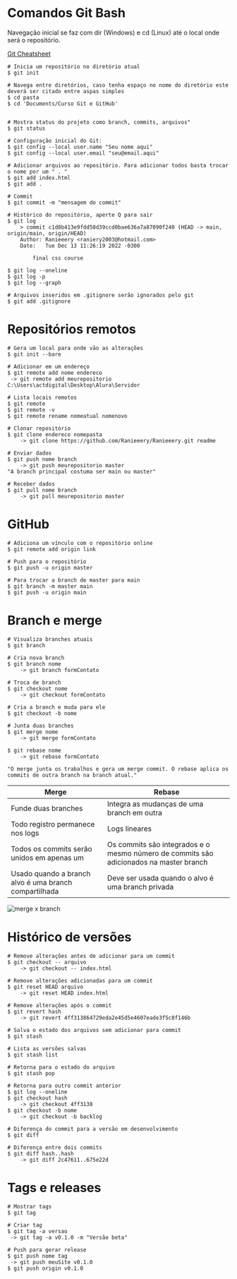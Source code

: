 # Comandos Git Bash

Navegação inicial se faz com dir (Windows) e cd (Linux) até o local onde será o repositório.

[Git Cheatsheet](https://devhints.io/git-log)

```shell
# Inicia um repositório no diretório atual
$ git init

# Navega entre diretórios, caso tenha espaço no nome do diretório este deverá ser citado entre aspas simples
$ cd pasta
$ cd 'Documents/Curso Git e GitHub' 


# Mostra status do projeto como branch, commits, arquivos"
$ git status

# Configuração inicial do Git:
$ git config --local user.name "Seu nome aqui"
$ git config --local user.email "seu@email.aqui"

# Adicionar arquivos ao repositório. Para adicionar todos basta trocar o nome por um " . "
$ git add index.html
$ git add .

# Commit
$ git commit -m "mensagem do commit"

# Histórico do repositório, aperte Q para sair
$ git log
    > commit c1d8b413e9fdd58d39ccd0bae636a7a87090f240 (HEAD -> main, origin/main, origin/HEAD)
    Author: Ranieeery <raniery2003@hotmail.com>
    Date:   Tue Dec 13 11:26:19 2022 -0300

        final css course

$ git log --oneline
$ git log -p
$ git log --graph

# Arquivos inseridos em .gitignore serão ignorados pelo git
$ git add .gitignore
```

# Repositórios remotos

```shell
# Gera um local para onde vão as alterações
$ git init --bare

# Adicionar em um endereço
$ git remote add nome endereco
 -> git remote add meurepositorio C:\Users\actdigital\Desktop\Alura\Servidor

# Lista locais remotos
$ git remote
$ git remote -v
$ git remote rename nomeatual nomenovo

# Clonar repositório
$ git clone endereco nomepasta
    -> git clone https://github.com/Ranieeery/Ranieeery.git readme 

# Enviar dados
$ git push nome branch
    -> git push meurepositorio master    
"A branch principal costuma ser main ou master"

# Receber dados
$ git pull nome branch
    -> git pull meurepositorio master
```
# GitHub

```shell
# Adiciona um vínculo com o repositório online
$ git remote add origin link

# Push para o repositório
$ git push -u origin master

# Para trocar a branch de master para main
$ git branch -m master main
$ git push -u origin main

```

# Branch e merge

```shell
# Visualiza branches atuais
$ git branch

# Cria nova branch
$ git branch nome
    -> git branch formContato

# Troca de branch
$ git checkout nome
    -> git checkout formContato

# Cria a branch e muda para ele
$ git checkout -b nome
```
```shell
# Junta duas branches
$ git merge nome
    -> git merge formContato 

$ git rebase nome
    -> git rebase formContato

"O merge junta os trabalhos e gera um merge commit. O rebase aplica os commits de outra branch na branch atual."
```
| Merge | Rebase |
| --- | --- |
| Funde duas branches | Integra as mudanças de uma branch em outra |
| Todo registro permanece nos logs | Logs lineares |
| Todos os commits serão unidos em apenas um | Os commits são integrados e o mesmo número de commits são adicionados na master branch |
| Usado quando a branch alvo é uma branch compartilhada | Deve ser usada quando o alvo é uma branch privada |

![merge x branch](https://d1jnx9ba8s6j9r.cloudfront.net/blog/wp-content/uploads/2022/01/fig13.png)

# Histórico de versões

```shell
# Remove alterações antes de adicionar para um commit
$ git checkout -- arquivo
    -> git checkout -- index.html

# Remove alterações adicionadas para um commit
$ git reset HEAD arquivo
    -> git reset HEAD index.html

# Remove alterações após o commit
$ git revert hash
    -> git revert 4ff313864729eda2e45d5e4607eade3f5c8f146b

# Salva o estado dos arquivos sem adicionar para commit
$ git stash

# Lista as versões salvas
$ git stash list

# Retorna para o estado do arquivo
$ git stash pop
    
# Retorna para outro commit anterior
$ git log --oneline
$ git checkout hash
    -> git checkout 4ff3138
$ git checkout -b nome
    -> git checkout -b backlog  

# Diferença do commit para a versão em desenvolvimento
$ git diff

# Diferença entre dois commits
$ git diff hash..hash
    -> git diff 2c47611..675e22d
```

# Tags e releases

```shell
# Mostrar tags
$ git tag

# Criar tag
$ git tag -a versao
 -> git tag -a v0.1.0 -m "Versão beta"

# Push para gerar release
$ git push nome tag
 -> git push meuSite v0.1.0
$ git push origin v0.1.0
```

